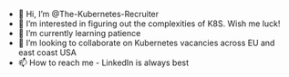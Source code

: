 - 👋 Hi, I’m @The-Kubernetes-Recruiter
- 👀 I’m interested in figuring out the complexities of K8S. Wish me luck! 
- 🌱 I’m currently learning patience
- 💞️ I’m looking to collaborate on Kubernetes vacancies across EU and east coast USA
- 📫 How to reach me - LinkedIn is always best

<!---
The-Kubernetes-Recruiter/The-Kubernetes-Recruiter is a ✨ special ✨ repository because its `README.md` (this file) appears on your GitHub profile.
You can click the Preview link to take a look at your changes.
--->
